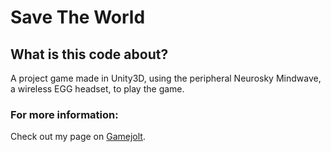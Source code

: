 # Save The World

## What is this code about?

A project game made in Unity3D, using the peripheral Neurosky Mindwave, a wireless EGG headset, to play the game.

### For more information:
Check out my page on [Gamejolt](https://gamejolt.com/games/savetheworld/257451).
